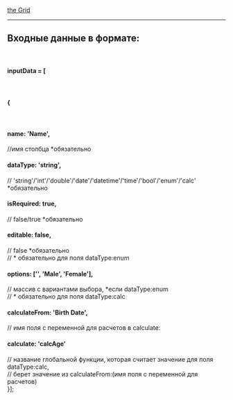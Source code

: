 <a href="https://helloworld-ehot.github.io/theGrid-testTask/">the Grid</a><br>
<hr>
<h2>Входные данные в формате:</h2><br>
<h4>inputData = [</h4><br>
<h4>{</h4><br>
<h4>name: 'Name',</h4> //имя столбца *обязательно<br>
<h4>dataType: 'string',</h4> // 'string'/'int'/'double'/'date'/'datetime'/'time'/'bool'/'enum'/'calc' *обязательно<br>
<h4>isRequired: true,</h4> // false/true *обязательно<br>
<h4>editable: false,</h4> // false *обязательно<br>
// * обязательно для поля dataType:enum<br>
<h4>options: ['', 'Male', 'Female'],</h4> // массив с вариантами выбора, *если dataType:enum<br>
// * обязательно для поля dataType:calc<br>
<h4>calculateFrom: 'Birth Date',</h4> // имя поля с переменной для расчетов в calculate:<br>
<h4>calculate:     'calcAge'</h4> // название глобальной функции, которая считает значение для поля dataType:calc,<br>
                          // берет значение из calculateFrom:(имя поля с переменной для расчетов)<br>
}]; <br>         
